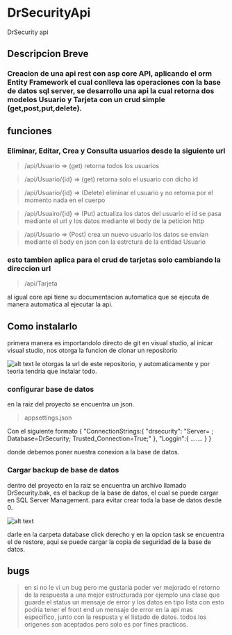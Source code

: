 # DrSecurityApi
DrSecurity api

## Descripcion Breve
### Creacion de una api rest con asp core API, aplicando el orm Entity Framework el cual conlleva las operaciones con la base de datos sql server, se desarrollo una api la cual retorna dos modelos Usuario y Tarjeta con un crud simple (get,post,put,delete).

## funciones
### Eliminar, Editar, Crea y Consulta usuarios desde la siguiente url
> /api/Usuario   => (get) retorna todos los usuarios

> /api/Usuario/{id}  => (get) retorna solo el usuario con dicho id

> /api/Usuario/{id} => (Delete) eliminar el usuario y no retorna por el momento nada en el cuerpo

>/api/Usuairo/{id} => (Put) actualiza los datos del usuario el id se pasa mediante el url y los datos mediante el body de la peticion http

>/api/Usuario => (Post) crea un nuevo usuario los datos se envian mediante el body en json con la estrctura de la entidad Usuario

### esto tambien aplica para el crud de tarjetas solo cambiando la direccion url
> /api/Tarjeta

al igual core api tiene su documentacion automatica que se ejecuta de manera automatica al ejecutar la api.

## Como instalarlo
primera manera es importandolo directo de git en visual studio, al inicar visual studio, nos otorga la funcion de clonar un repositorio

![alt text](https://i.ytimg.com/vi/c4nuFjV9yms/maxresdefault.jpg)
 le otorgas la url de este repositorio, y automaticamente y por teoria tendria que instalar todo.

### configurar base de datos
en la raiz del proyecto se encuentra un json.
> appsettings.json

Con el siguiente formato
 {
   "ConnectionStrings:{
     "drsecurity": "Server= <nombre servidor> ; Database=DrSecurity; Trusted_Connection=True;"
   },
    "Loggin":{
     .......
    }
 }
  
  
donde debemos poner nuestra conexion a la base de datos.

### Cargar backup de base de datos
dentro del proyecto en la raiz se encuentra un archivo llamado DrSecurity.bak, es el backup de la base de datos, el cual se puede cargar en SQL Server Management. para evitar crear toda la base de datos desde 0.  
  
![alt text](https://learn.microsoft.com/es-es/sql/relational-databases/backup-restore/media/quickstart-backup-restore-database/backup-db-ssms.png?view=sql-server-ver16)
  
darle en la carpeta database click derecho y en la opcion task se encuentra el de restore, aqui se puede cargar la copia de seguridad de la base de datos.
 
 
 ## bugs
 > en si no le vi un bug pero me gustaria poder ver mejorado el retorno de la respuesta a una mejor estructurada por ejemplo una clase que guarde el status un mensaje de error y los datos en tipo lista con esto podria tener el front end un mensaje de error en la api mas especifico, junto con la respusta y el listado de datos.
> todos los origenes son aceptados pero solo es por fines practicos.
 
